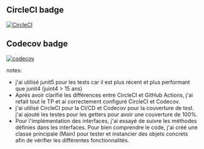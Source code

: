 ## CircleCI badge
[![CircleCI](https://dl.circleci.com/status-badge/img/gh/Ibrahim-Jallouli/ceri-m1-techniques-de-test/tree/master.svg?style=svg)](https://dl.circleci.com/status-badge/redirect/gh/Ibrahim-Jallouli/ceri-m1-techniques-de-test/tree/master)

## Codecov badge
[![codecov](https://codecov.io/gh/Ibrahim-Jallouli/ceri-m1-techniques-de-test/graph/badge.svg?token=99T2G064EK)](https://codecov.io/gh/Ibrahim-Jallouli/ceri-m1-techniques-de-test)



notes: 
- j'ai utilisé junit5 pour les tests car il est plus récent et plus performant que junit4 (juint4 > 15 ans)
- Après avoir clarifié les différences entre CircleCI et GitHub Actions, j'ai refait tout le TP et ai correctement configuré CircleCI et Codecov.
- j'ai utilisé CircleCI pour la CI/CD et Codecov pour la couverture de test. j'ai ajouté les testes pour les getters pour avoir une couverture de 100%.
- Pour l'implémentation des interfaces, j'ai essayé de suivre les méthodes définies dans les interfaces. Pour bien comprendre le code, j'ai créé une classe principale (Main) pour tester et instancier des objets concrets afin de vérifier les différentes fonctionnalités.
